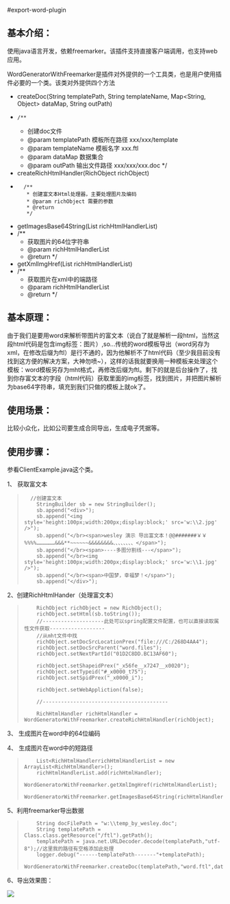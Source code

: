 #export-word-plugin

## 基本介绍： ##

使用java语言开发，依赖freemarker。该插件支持直接客户端调用，也支持web应用。

WordGeneratorWithFreemarker是插件对外提供的一个工具类，也是用户使用插件必要的一个类。该类对外提供四个方法

- createDoc(String templatePath, String templateName, Map<String, Object> dataMap, String outPath)
-
	  /**
     * 创建doc文件
     * @param templatePath 模板所在路径 xxx/xxx/template
     * @param templateName 模板名字 xxx.ftl
     * @param dataMap 数据集合
     * @param outPath 输出文件路径  xxx/xxx/xxx.doc
     */
- createRichHtmlHandler(RichObject richObject)
-       
		/**
	     * 创建富文本Html处理器，主要处理图片及编码
	     * @param richObject 需要的参数
	     * @return
	     */
- getImagesBase64String(List<RichHtmlHandler> richHtmlHandlerList)
-       
    /**
     * 获取图片的64位字符串
     * @param richHtmlHandlerList
     * @return
     */
- getXmlImgHref(List<RichHtmlHandler> richHtmlHandlerList)
-       
    /**
     * 获取图片在xml中的端路径
     * @param richHtmlHandlerList
     * @return
     */

## 基本原理： ##
由于我们是要用word来解析带图片的富文本（说白了就是解析一段html，当然这段html代码是包含img标签：图片）,so...传统的word模板导出（word另存为xml，在修改后缀为ftl）是行不通的，因为他解析不了html代码（至少我目前没有找到这方便的解决方案，大神勿喷~），这样的话我就要换用一种模板来处理这个模板：word模板另存为mht格式，再修改后缀为ftl。剩下的就是后台操作了，找到你存富文本的字段（html代码）获取里面的img标签，找到图片，并把图片解析为base64字符串，填充到我们只做的模板上就ok了。

## 使用场景： ##
比较小众化，比如公司要生成合同导出，生成电子凭据等。

## 使用步骤： ##

参看ClientExample.java这个类。

1、 获取富文本
> 	    //创建富文本
>         StringBuilder sb = new StringBuilder();
>         sb.append("<div>");
>         sb.append("<img style='height:100px;width:200px;display:block;' src='w:\\2.jpg' />");
>         sb.append("</br><span>wesley 演示 导出富文本！@@#######￥￥%%%%………………&&&**~~~~~~&&&&&&&&、、、、、、、、</span>");
>         sb.append("</br><span>----多图分割线---</span>");
>         sb.append("</br><img style='height:100px;width:200px;display:block;' src='w:\\1.jpg' />");
>         sb.append("</br><span>中国梦，幸福梦！</span>");
>         sb.append("</div>");


2、创建RichHtmlHander（处理富文本）

>         RichObject richObject = new RichObject();
>         richObject.setHtml(sb.toString());
>         //--------------------此处可以spring配置文件配置，也可以直接读取属性文件获取------------------
>         //从mht文件中找
>         richObject.setDocSrcLocationPrex("file:///C:/268D4AA4");
>         richObject.setDocSrcParent("word.files");
>         richObject.setNextPartId("01D2C8DD.BC13AF60");
> 
>         richObject.setShapeidPrex("_x56fe__x7247__x0020");
>         richObject.setTypeid("#_x0000_t75");
>         richObject.setSpidPrex("_x0000_i");
> 
>         richObject.setWebAppliction(false);
> 
>         //-----------------------------------------
> 
>         RichHtmlHandler richHtmlHandler = WordGeneratorWithFreemarker.createRichHtmlHandler(richObject);

3、 生成图片在word中的64位编码

4、 生成图片在word中的短路径

>         List<RichHtmlHandlerrichHtmlHandlerList = new ArrayList<RichHtmlHandler>();
>         richHtmlHandlerList.add(richHtmlHandler);
>         WordGeneratorWithFreemarker.getXmlImgHref(richHtmlHandlerList);
>         WordGeneratorWithFreemarker.getImagesBase64String(richHtmlHandlerList);

5、利用freemarker导出数据

>         String docFilePath = "w:\\temp_by_wesley.doc";
>         String templatePath = Class.class.getResource("/ftl").getPath();
>         templatePath = java.net.URLDecoder.decode(templatePath,"utf-8");//这里我的路径有空格添加此处理
>         logger.debug("------templatePath-------"+templatePath);
>         WordGeneratorWithFreemarker.createDoc(templatePath,"word.ftl",data,docFilePath);

6、导出效果图：

![](http://i.imgur.com/B7mS3bl.png)
